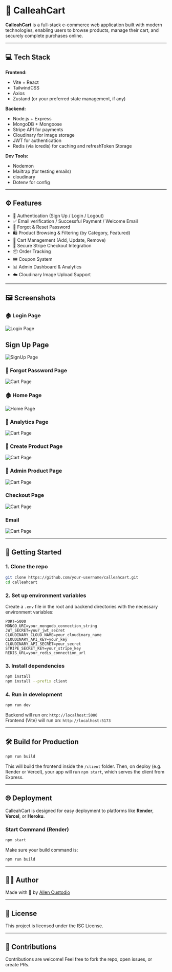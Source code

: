# 🛒 CalleahCart

**CalleahCart** is a full-stack e-commerce web application built with modern technologies, enabling users to browse products, manage their cart, and securely complete purchases online.

---

## 💻 Tech Stack

**Frontend:**

- Vite + React
- TailwindCSS
- Axios
- Zustand (or your preferred state management, if any)

**Backend:**

- Node.js + Express
- MongoDB + Mongoose
- Stripe API for payments
- Cloudinary for image storage
- JWT for authentication
- Redis (via ioredis) for caching and refreshToken Storage

**Dev Tools:**

- Nodemon
- Mailtrap (for testing emails)
- cloudinary
- Dotenv for config

---

## ⚙️ Features

- 🔐 Authentication (Sign Up / Login / Logout)
- ✅ Email verification / Successful Payment / Welcome Email
- 🔁 Forgot & Reset Password
- 🛍️ Product Browsing & Filtering (by Category, Featured)
- 🛒 Cart Management (Add, Update, Remove)
- 💸 Secure Stripe Checkout Integration
- 📦 Order Tracking
- 🎟️ Coupon System
- 📊 Admin Dashboard & Analytics
- ☁️ Cloudinary Image Upload Support

---

## 🖼️ Screenshots

### 🏠 Login Page

![Login Page](./screenshot/Login.jpg)

## Sign Up Page

![SignUp Page](./screenshot/SignUp.jpg)

### 🛒 Forgot Password Page

![Cart Page](./screenshot/Forgotpassword.jpg)

### 🏠 Home Page

![Home Page](./screenshot/HomePage.jpg)

### 🛒 Analytics Page

![Cart Page](./screenshot/AnalyticsTab.jpg)

### 🛒 Create Product Page

![Cart Page](./screenshot/CreateProduct.jpg)

### 🛒 Admin Product Page

![Cart Page](./screenshot/admin-product.jpg)

### Checkout Page

![Cart Page](./screenshot/checkout.jpg)

### Email

![Cart Page](./screenshot/Email.jpg)

---

## 🚀 Getting Started

### 1. Clone the repo

```bash
git clone https://github.com/your-username/calleahcart.git
cd calleahcart
```

### 2. Set up environment variables

Create a `.env` file in the root and backend directories with the necessary environment variables:

```env
PORT=5000
MONGO_URI=your_mongodb_connection_string
JWT_SECRET=your_jwt_secret
CLOUDINARY_CLOUD_NAME=your_cloudinary_name
CLOUDINARY_API_KEY=your_key
CLOUDINARY_API_SECRET=your_secret
STRIPE_SECRET_KEY=your_stripe_key
REDIS_URL=your_redis_connection_url
```

### 3. Install dependencies

```bash
npm install
npm install --prefix client
```

### 4. Run in development

```bash
npm run dev
```

Backend will run on: `http://localhost:5000`  
Frontend (Vite) will run on: `http://localhost:5173`

---

## 🛠️ Build for Production

```bash
npm run build
```

This will build the frontend inside the `/client` folder. Then, on deploy (e.g. Render or Vercel), your app will run `npm start`, which serves the client from Express.

---

## 🌐 Deployment

CalleahCart is designed for easy deployment to platforms like **Render**, **Vercel**, or **Heroku**.

### Start Command (Render)

```bash
npm start
```

Make sure your build command is:

```bash
npm run build
```

---

## 👨‍💻 Author

Made with 💙 by [Allen Custodio](https://www.linkedin.com/in/allenchristiancustodio)

---

## 📄 License

This project is licensed under the ISC License.

---

## 💫 Contributions

Contributions are welcome! Feel free to fork the repo, open issues, or create PRs.
